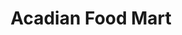 ---
title: "Acadian Food Mart"
url: /baton-rouge/acadian-food-mart-north-acadian-thruway-east/
shop: convenience
---